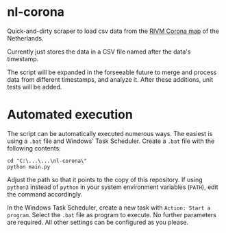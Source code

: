 # nl-corona
Quick-and-dirty scraper to load csv data from the [RIVM Corona map](https://www.rivm.nl/coronavirus-kaart-van-nederland) of the Netherlands. 

Currently just stores the data in a CSV file named after the data's timestamp. 

The script will be expanded in the forseeable future to merge and process data from different timestamps, and analyze it. 
After these additions, unit tests will be added.

# Automated execution

The script can be automatically executed numerous ways. The easiest is using a `.bat` file and Windows' Task Scheduler.
Create a `.bat` file with the following contents:

```
cd "C:\...\...\nl-corona\"
python main.py
```

Adjust the path so that it points to the copy of this repository. If using `python3` instead of `python` in your system environment variables (`PATH`), edit the command accordingly. 

In the Windows Task Scheduler, create a new task with `Action: Start a program`. Select the `.bat` file as program to execute. No further parameters are required. All other settings can be configured as you please.
